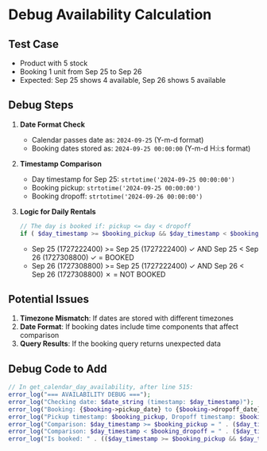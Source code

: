 # Debug Availability Calculation

## Test Case
- Product with 5 stock
- Booking 1 unit from Sep 25 to Sep 26
- Expected: Sep 25 shows 4 available, Sep 26 shows 5 available

## Debug Steps

1. **Date Format Check**
   - Calendar passes date as: `2024-09-25` (Y-m-d format)
   - Booking dates stored as: `2024-09-25 00:00:00` (Y-m-d H:i:s format)

2. **Timestamp Comparison**
   - Day timestamp for Sep 25: `strtotime('2024-09-25 00:00:00')`
   - Booking pickup: `strtotime('2024-09-25 00:00:00')`
   - Booking dropoff: `strtotime('2024-09-26 00:00:00')`
   
3. **Logic for Daily Rentals**
   ```php
   // The day is booked if: pickup <= day < dropoff
   if ( $day_timestamp >= $booking_pickup && $day_timestamp < $booking_dropoff )
   ```
   
   - Sep 25 (1727222400) >= Sep 25 (1727222400) ✓ AND Sep 25 < Sep 26 (1727308800) ✓ = BOOKED
   - Sep 26 (1727308800) >= Sep 25 (1727222400) ✓ AND Sep 26 < Sep 26 (1727308800) ✗ = NOT BOOKED

## Potential Issues

1. **Timezone Mismatch**: If dates are stored with different timezones
2. **Date Format**: If booking dates include time components that affect comparison
3. **Query Results**: If the booking query returns unexpected data

## Debug Code to Add

```php
// In get_calendar_day_availability, after line 515:
error_log("=== AVAILABILITY DEBUG ===");
error_log("Checking date: $date_string (timestamp: $day_timestamp)");
error_log("Booking: {$booking->pickup_date} to {$booking->dropoff_date}");
error_log("Pickup timestamp: $booking_pickup, Dropoff timestamp: $booking_dropoff");
error_log("Comparison: $day_timestamp >= $booking_pickup = " . ($day_timestamp >= $booking_pickup ? 'true' : 'false'));
error_log("Comparison: $day_timestamp < $booking_dropoff = " . ($day_timestamp < $booking_dropoff ? 'true' : 'false'));
error_log("Is booked: " . (($day_timestamp >= $booking_pickup && $day_timestamp < $booking_dropoff) ? 'YES' : 'NO'));
```